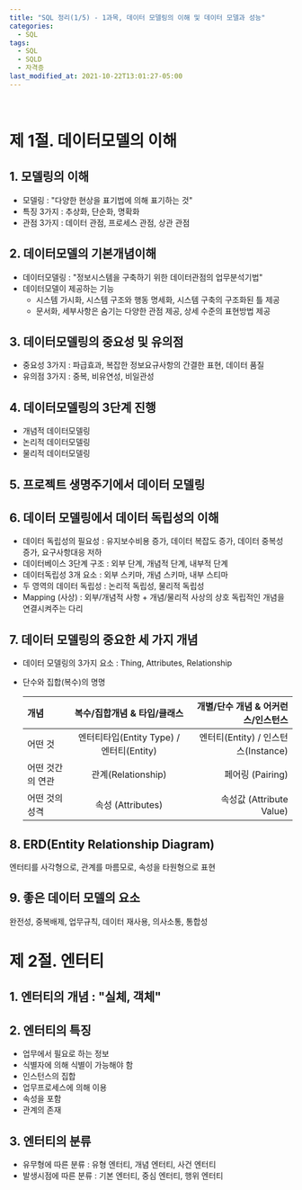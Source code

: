 ```yaml
---
title: "SQL 정리(1/5) - 1과목, 데이터 모델링의 이해 및 데이터 모델과 성능"
categories:
  - SQL
tags:
  - SQL
  - SQLD
  - 자격증
last_modified_at: 2021-10-22T13:01:27-05:00
---
```


&nbsp;
# 제 1절. 데이터모델의 이해

## 1. 모델링의 이해
- 모델링 : "다양한 현상을 표기법에 의해 표기하는 것"
- 특징 3가지 : 추상화, 단순화, 명확화
- 관점 3가지 : 데이터 관점, 프로세스 관점, 상관 관점

## 2. 데이터모델의 기본개념이해
- 데이터모델링 : "정보시스템을 구축하기 위한 데이터관점의 업무분석기법" 
- 데이터모델이 제공하는 기능
  - 시스템 가시화, 시스템 구조와 행동 명세화, 시스템 구축의 구조화된 틀 제공
  - 문서화, 세부사항은 숨기는 다양한 관점 제공, 상세 수준의 표현방법 제공

## 3. 데이터모델링의 중요성 및 유의점
- 중요성 3가지 : 파급효과, 복잡한 정보요규사항의 간결한 표현, 데이터 품질
- 유의점 3가지 : 중복, 비유연성, 비일관성

## 4. 데이터모델링의 3단계 진행
- 개념적 데이터모델링
- 논리적 데이터모델링
- 물리적 데이터모델링

## 5. 프로젝트 생명주기에서 데이터 모델링

## 6. 데이터 모델링에서 데이터 독립성의 이해
- 데이터 독립성의 필요성 : 유지보수비용 증가, 데이터 복잡도 증가, 데이터 중복성 증가, 요구사항대응 저하
- 데이터베이스 3단계 구조 : 외부 단계, 개념적 단계, 내부적 단계
- 데이터독립성 3개 요소 : 외부 스키마, 개념 스키마, 내부 스티마
- 두 영역의 데이터 독립성 : 논리적 독립성, 물리적 독립성
- Mapping (사상) : 외부/개념적 사항 + 개념/물리적 사상의 상호 독립적인 개념을 연결시켜주는 다리

## 7. 데이터 모델링의 중요한 세 가지 개념
- 데이터 모델링의 3가지 요소 : Thing, Attributes, Relationship
- 단수와 집합(복수)의 명명

  | 개념      | 복수/집합개념 & 타입/클래스 | 개별/단수 개념 & 어커런스/인스턴스     |
  | :---        |    :----:   |          ---: |
  | 어떤 것      | 엔터티타입(Entity Type) / 엔터티(Entity)      | 엔터티(Entity) / 인스턴스(Instance)  |
  | 어떤 것간의 연관 | 관계(Relationship)        | 페어링 (Pairing)    |
  | 어떤 것의 성격 | 속성 (Attributes)        | 속성값 (Attribute Value)      |

## 8. ERD(Entity Relationship Diagram)
엔터티를 사각형으로, 관계를 마름모로, 속성을 타원형으로 표현

## 9. 좋은 데이터 모델의 요소
완전성, 중복배제, 업무규칙, 데이터 재사용, 의사소통, 통합성

# 제 2절. 엔터티

## 1. 엔터티의 개념 : "실체, 객체"

## 2. 엔터티의 특징
- 업무에서 필요로 하는 정보
- 식별자에 의해 식별이 가능해야 함
- 인스턴스의 집합
- 업무프로세스에 의해 이용
- 속성을 포함
- 관계의 존재

## 3. 엔터티의 분류
- 유무형에 따른 분류 : 유형 엔터티, 개념 엔터티, 사건 엔터티
- 발생시점에 따른 분류 : 기본 엔터티, 중심 엔터티, 행위 엔터티